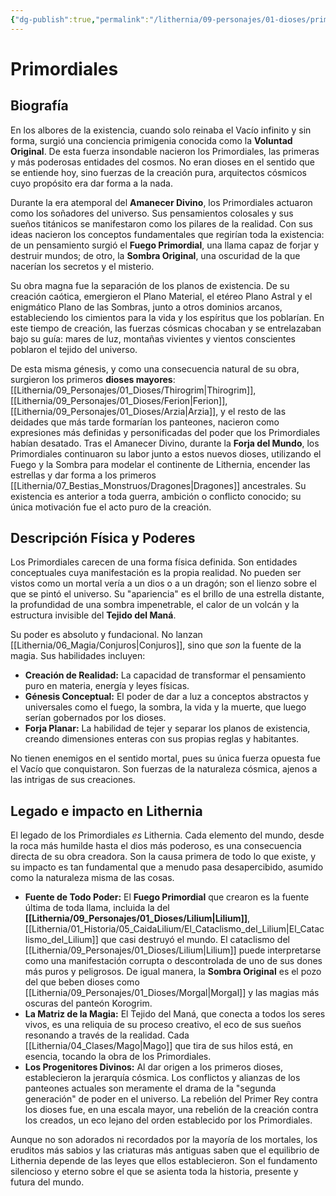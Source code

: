 ```yaml
---
{"dg-publish":true,"permalink":"/lithernia/09-personajes/01-dioses/primordiales/","tags":["entidad cósmica","creador","amanecer divino","progenitor de dioses","voluntad original"]}
---
```


# Primordiales

## Biografía

En los albores de la existencia, cuando solo reinaba el Vacío infinito y sin forma, surgió una conciencia primigenia conocida como la **Voluntad Original**. De esta fuerza insondable nacieron los Primordiales, las primeras y más poderosas entidades del cosmos. No eran dioses en el sentido que se entiende hoy, sino fuerzas de la creación pura, arquitectos cósmicos cuyo propósito era dar forma a la nada.

Durante la era atemporal del **Amanecer Divino**, los Primordiales actuaron como los soñadores del universo. Sus pensamientos colosales y sus sueños titánicos se manifestaron como los pilares de la realidad. Con sus ideas nacieron los conceptos fundamentales que regirían toda la existencia: de un pensamiento surgió el **Fuego Primordial**, una llama capaz de forjar y destruir mundos; de otro, la **Sombra Original**, una oscuridad de la que nacerían los secretos y el misterio.

Su obra magna fue la separación de los planos de existencia. De su creación caótica, emergieron el Plano Material, el etéreo Plano Astral y el enigmático Plano de las Sombras, junto a otros dominios arcanos, estableciendo los cimientos para la vida y los espíritus que los poblarían. En este tiempo de creación, las fuerzas cósmicas chocaban y se entrelazaban bajo su guía: mares de luz, montañas vivientes y vientos conscientes poblaron el tejido del universo.

De esta misma génesis, y como una consecuencia natural de su obra, surgieron los primeros **dioses mayores**: [[Lithernia/09_Personajes/01_Dioses/Thirogrim\|Thirogrim]], [[Lithernia/09_Personajes/01_Dioses/Ferion\|Ferion]], [[Lithernia/09_Personajes/01_Dioses/Arzia\|Arzia]], y el resto de las deidades que más tarde formarían los panteones, nacieron como expresiones más definidas y personificadas del poder que los Primordiales habían desatado. Tras el Amanecer Divino, durante la **Forja del Mundo**, los Primordiales continuaron su labor junto a estos nuevos dioses, utilizando el Fuego y la Sombra para modelar el continente de Lithernia, encender las estrellas y dar forma a los primeros [[Lithernia/07_Bestias_Monstruos/Dragones\|Dragones]] ancestrales. Su existencia es anterior a toda guerra, ambición o conflicto conocido; su única motivación fue el acto puro de la creación.

## Descripción Física y Poderes

Los Primordiales carecen de una forma física definida. Son entidades conceptuales cuya manifestación es la propia realidad. No pueden ser vistos como un mortal vería a un dios o a un dragón; son el lienzo sobre el que se pintó el universo. Su "apariencia" es el brillo de una estrella distante, la profundidad de una sombra impenetrable, el calor de un volcán y la estructura invisible del **Tejido del Maná**.

Su poder es absoluto y fundacional. No lanzan [[Lithernia/06_Magia/Conjuros\|Conjuros]], sino que *son* la fuente de la magia. Sus habilidades incluyen:

*   **Creación de Realidad:** La capacidad de transformar el pensamiento puro en materia, energía y leyes físicas.
*   **Génesis Conceptual:** El poder de dar a luz a conceptos abstractos y universales como el fuego, la sombra, la vida y la muerte, que luego serían gobernados por los dioses.
*   **Forja Planar:** La habilidad de tejer y separar los planos de existencia, creando dimensiones enteras con sus propias reglas y habitantes.

No tienen enemigos en el sentido mortal, pues su única fuerza opuesta fue el Vacío que conquistaron. Son fuerzas de la naturaleza cósmica, ajenos a las intrigas de sus creaciones.

## Legado e impacto en Lithernia

El legado de los Primordiales *es* Lithernia. Cada elemento del mundo, desde la roca más humilde hasta el dios más poderoso, es una consecuencia directa de su obra creadora. Son la causa primera de todo lo que existe, y su impacto es tan fundamental que a menudo pasa desapercibido, asumido como la naturaleza misma de las cosas.

*   **Fuente de Todo Poder:** El **Fuego Primordial** que crearon es la fuente última de toda llama, incluida la del **[[Lithernia/09_Personajes/01_Dioses/Lilium\|Lilium]]**, [[Lithernia/01_Historia/05_CaidaLilium/El_Cataclismo_del_Lilium\|El_Cataclismo_del_Lilium]] que casi destruyó el mundo. El cataclismo del [[Lithernia/09_Personajes/01_Dioses/Lilium\|Lilium]] puede interpretarse como una manifestación corrupta o descontrolada de uno de sus dones más puros y peligrosos. De igual manera, la **Sombra Original** es el pozo del que beben dioses como [[Lithernia/09_Personajes/01_Dioses/Morgal\|Morgal]] y las magias más oscuras del panteón Korogrim.
*   **La Matriz de la Magia:** El Tejido del Maná, que conecta a todos los seres vivos, es una reliquia de su proceso creativo, el eco de sus sueños resonando a través de la realidad. Cada [[Lithernia/04_Clases/Mago\|Mago]] que tira de sus hilos está, en esencia, tocando la obra de los Primordiales.
*   **Los Progenitores Divinos:** Al dar origen a los primeros dioses, establecieron la jerarquía cósmica. Los conflictos y alianzas de los panteones actuales son meramente el drama de la "segunda generación" de poder en el universo. La rebelión del Primer Rey contra los dioses fue, en una escala mayor, una rebelión de la creación contra los creados, un eco lejano del orden establecido por los Primordiales.

Aunque no son adorados ni recordados por la mayoría de los mortales, los eruditos más sabios y las criaturas más antiguas saben que el equilibrio de Lithernia depende de las leyes que ellos establecieron. Son el fundamento silencioso y eterno sobre el que se asienta toda la historia, presente y futura del mundo.